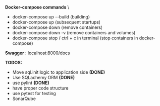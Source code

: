 **Docker-compose commands** \
- docker-compose up --build (building)
- docker-compose up (subsequent startups)
- docker-compose down (remove containers)
- docker-compose down -v (remove containers and volumes)
- docker-compose stop / ctrl + c in terminal (stop containers in docker-compose)

**Swagger** : localhost:8000/docs

**TODOS:**
- Move sql.init logic to application side **(DONE)**
- Use SQLachemy ORM **(DONE)**
- use pylint **(DONE)**
- have proper code structure
- use pytest for testing
- SonarQube